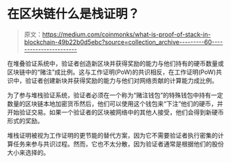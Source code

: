# 在区块链什么是栈证明？

> 原文：<https://medium.com/coinmonks/what-is-proof-of-stack-in-blockchain-49b22b0d5ebc?source=collection_archive---------60----------------------->

在堆叠验证系统中，验证者创造新区块并获得奖励的能力与他们持有的硬币数量或区块链中的“赌注”成比例。这与工作证明(PoW)的共识相反，在工作证明(PoW)共识中，验证者创建新块并获得奖励的能力与他们对网络贡献的计算能力成比例。

为了参与堆栈验证系统，验证者必须在一个称为“赌注钱包”的特殊钱包中持有一定数量的区块链本地加密货币然后，他们可以使用这个钱包来“下注”他们的硬币，并开始验证交易。如果一个验证者的区块被网络中的其他人接受，他们会得到新硬币形式的奖励。

堆栈证明被视为工作证明的更节能的替代方案，因为它不需要验证者执行密集的计算任务来参与共识过程。然而，它也不太分散，因为验证者通常是根据他们的股份大小来选择的。